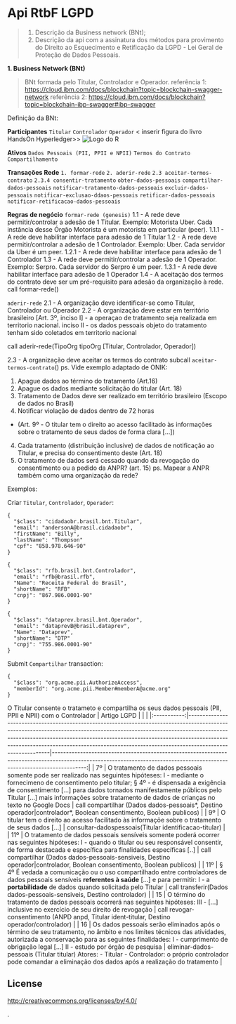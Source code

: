 # Api RtbF LGPD
> 1. Descrição da Business network (BNt);
> 2. Descrição da api com a assinatura dos métodos para provimento do Direito ao Esquecimento e Retificação da LGPD - Lei Geral de Proteção de Dados Pessoais.


**1. Business Network (BNt)**

> BNt formada pelo Titular, Controlador e Operador.
> referência 1: https://cloud.ibm.com/docs/blockchain?topic=blockchain-swagger-network
> referência 2: https://cloud.ibm.com/docs/blockchain?topic=blockchain-ibp-swagger#ibp-swagger

Definição da BNt:

**Participantes**
`Titular` `Controlador` `Operador`
<<TODO> inserir figura do livro HandsOn Hyperledger>>
![Logo do R](http://developer.r-project.org/Logo/Rlogo-5.png)

**Ativos**
`Dados Pessoais (PII, PPII e NPII)` `Termos do Contrato` `Compartilhamento`


**Transações Rede**
`1. formar-rede` `2. aderir-rede`  `2.3 aceitar-termos-contrato` `2.3.4 consentir-tratamento` `obter-dados-pessoais` `compartilhar-dados-pessoais` `notificar-tratamento-dados-pessoais` `excluir-dados-pessoais` `notificar-exclusao-ddaos-pessoais` `retificar-dados-pessoais` `notificar-retificacao-dados-pessoais`

**Regras de negócio**
`formar-rede (genesis)`
1.1 - A rede deve permitir/controlar a adesão de 1 Titular.      Exemplo: Motorista Uber. Cada instância desse Órgão Motorista é um motorista em particular (peer).
1.1.1 - A rede deve habilitar interface para adesão de 1 Titular
1.2 - A rede deve permitir/controlar a adesão de 1 Controlador.  Exemplo: Uber. Cada servidor da Uber é um peer.
1.2.1 - A rede deve habilitar interface para adesão de 1 Controlador
1.3 - A rede deve permitir/controlar a adesão de 1 Operador.     Exemplo: Serpro. Cada servidor do Serpro é um peer.
1.3.1 - A rede deve habilitar interface para adesão de 1 Operador
1.4 - A aceitação dos termos do contrato deve ser um pré-requisito para adesão da organização à rede.
call formar-rede()

`aderir-rede`
2.1 - A organização deve identificar-se como Titular, Controlador ou Operador
2.2 - A organização deve estar em território brasileiro [Art. 3º, inciso I] - a operaçao de tratamento seja realizada em territorio nacional. inciso II - os dados pessoais objeto do tratamento tenham sido coletados em territorio nacional

call aderir-rede(TipoOrg tipoOrg [Titular, Controlador, Operador])

2.3 - A organização deve aceitar os termos do contrato
 subcall `aceitar-termos-contrato`()
 ps. Vide exemplo adaptado de ONIK:
  1. Apague dados ao término do tratamento (Art.16) 
  2. Apague os dados mediante solicitação do titular (Art. 18)
  2. Tratamento de Dados deve ser realizado em território brasileiro (Escopo de dados no Brasil)
  3. Notificar violação de dados dentro de 72 horas 
  - (Art. 9º - O titular tem o direito ao acesso facilitado às informações sobre o tratamento de seus dados de forma clara [...])
  4. Cada tratamento (distribuição inclusive) de dados de notificação ao Titular, e precisa do consentimento deste (Art. 18)
  5. O tratamento de dados será cessado quando da revogação do consentimento ou a pedido da ANPR? (art. 15)
  ps. Mapear a ANPR também como uma organização da rede?
 
  
 


Exemplos:

Criar `Titular`, `Controlador`, `Operador`:

```
{
  "$class": "cidadaobr.brasil.bnt.Titular",
  "email": "andersonA@brasil.cidadaobr",
  "firstName": "Billy",
  "lastName": "Thompson"
  "cpf": "858.978.646-90"
}

```
```
{
  "$class": "rfb.brasil.bnt.Controlador",
  "email": "rfb@brasil.rfb",
  "Name": "Receita Federal do Brasil",
  "shortName": "RFB"
  "cnpj": "867.986.0001-90" 
}
```
```
{
  "$class": "dataprev.brasil.bnt.Operador",
  "email": "dataprevB@brasil.dataprev",
  "Name": "Dataprev",
  "shortName": "DTP"
  "cnpj": "755.986.0001-90" 
}
```


Submit  `Compartilhar` transaction:

```
{
  "$class": "org.acme.pii.AuthorizeAccess",
  "memberId": "org.acme.pii.Member#memberA@acme.org"
}
```
O Titular consente o tratameto e compartilha os seus dados pessoais (PII, PPII e NPII) com o Controlador
| Artigo LGPD |                                                                                                                                                                                                                                                                                                                                                     |                                                                                                                                                                         |
|:-----------:|-----------------------------------------------------------------------------------------------------------------------------------------------------------------------------------------------------------------------------------------------------------------------------------------------------------------------------------------------------|------------------------------------------------------------------------------------------------------------------------------------------------------------------------:|
| 7º          | O tratamento de dados pessoais somente pode ser realizado nas seguintes hipóteses:  I - mediante o fornecimeno de consentimento pelo titular; § 4º - é dispensada a exigência de consentimento [...] para dados tornados manifestamente públicos pelo Titular  [...] mais informações sobre tratamento de dados de crianças no texto no Google Docs | call compartilhar (Dados dados-pessoais*, Destino operador\|controlador*, Boolean consentimento, Boolean publicos)                                                      |
| 9º          | O titular tem o direito ao acesso facilitado às informaçõe sobre o tratamento de seus dados [...]                                                                                                                                                                                                                                                   | consultar-dadospessoais(Titular identificacao-titular)                                                                                                                  |
| 11º         | O tratamento de dados pessoais sensíveis somente poderá ocorrer nas seguintes hipóteses:  I - quando o titular ou seu responsável consentir, de forma destacada e específica para finalidades específicas [..]                                                                                                                                      |                                              call compartilhar (Dados dados-pessoais-sensiveis, Destino operador\|controlador, Boolean consentimento, Boolean publicos) |
| 11º         | § 4º É vedada a comunicação ou o uso compartilhado entre controladores de dados pessoais sensíveis **referentes à saúde** [...] e para permitir:  I - a **portabilidade** de dados quando solicitada pelo Titular                                                                                                                                   |                                                                                                    call transferir(Dados dados-pessoais-sensiveis, Destino controlador) |
| 15          | O término do tratamento de dados pessoais ocorrerá nas seguintes hipóteses: III - [...] inclusive no exercício de seu direito de revogação                                                                                                                                                                                                          |                                                                             call revogar-consentimento (ANPD anpd, Titular ident-titular, Destino operador/controlador) |
| 16          | Os dados pessoais serão eliminados após o término de seu tratamento, no âmbito e nos limites técnicos das atividades, autorizada a conservação para as seguintes finalidades:  I -  cumprimento de obrigação legal [...]  II - estudo por órgão de pesquisa                                                                                         | eliminar-dados-pessoais (Titular titular)  Atores:  - Titular - Controlador: o próprio controlador pode comandar a eliminação dos dados após a realização do tratamento |
## License <a name="license"></a>
http://creativecommons.org/licenses/by/4.0/

.
